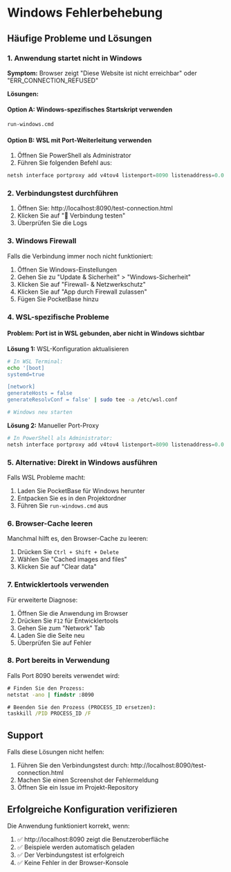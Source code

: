 # Windows Fehlerbehebung

## Häufige Probleme und Lösungen

### 1. Anwendung startet nicht in Windows

**Symptom:** Browser zeigt "Diese Website ist nicht erreichbar" oder "ERR_CONNECTION_REFUSED"

**Lösungen:**

#### Option A: Windows-spezifisches Startskript verwenden
```cmd
run-windows.cmd
```

#### Option B: WSL mit Port-Weiterleitung verwenden
1. Öffnen Sie PowerShell als Administrator
2. Führen Sie folgenden Befehl aus:
```powershell
netsh interface portproxy add v4tov4 listenport=8090 listenaddress=0.0.0.0 connectport=8090 connectaddress=127.0.0.1
```

### 2. Verbindungstest durchführen

1. Öffnen Sie: http://localhost:8090/test-connection.html
2. Klicken Sie auf "🔄 Verbindung testen"
3. Überprüfen Sie die Logs

### 3. Windows Firewall

Falls die Verbindung immer noch nicht funktioniert:

1. Öffnen Sie Windows-Einstellungen
2. Gehen Sie zu "Update & Sicherheit" > "Windows-Sicherheit"
3. Klicken Sie auf "Firewall- & Netzwerkschutz"
4. Klicken Sie auf "App durch Firewall zulassen"
5. Fügen Sie PocketBase hinzu

### 4. WSL-spezifische Probleme

#### Problem: Port ist in WSL gebunden, aber nicht in Windows sichtbar

**Lösung 1:** WSL-Konfiguration aktualisieren
```bash
# In WSL Terminal:
echo '[boot]
systemd=true

[network]
generateHosts = false
generateResolvConf = false' | sudo tee -a /etc/wsl.conf

# Windows neu starten
```

**Lösung 2:** Manueller Port-Proxy
```powershell
# In PowerShell als Administrator:
netsh interface portproxy add v4tov4 listenport=8090 listenaddress=0.0.0.0 connectport=8090 connectaddress=(wsl hostname -I)
```

### 5. Alternative: Direkt in Windows ausführen

Falls WSL Probleme macht:

1. Laden Sie PocketBase für Windows herunter
2. Entpacken Sie es in den Projektordner
3. Führen Sie `run-windows.cmd` aus

### 6. Browser-Cache leeren

Manchmal hilft es, den Browser-Cache zu leeren:

1. Drücken Sie `Ctrl + Shift + Delete`
2. Wählen Sie "Cached images and files"
3. Klicken Sie auf "Clear data"

### 7. Entwicklertools verwenden

Für erweiterte Diagnose:

1. Öffnen Sie die Anwendung im Browser
2. Drücken Sie `F12` für Entwicklertools
3. Gehen Sie zum "Network" Tab
4. Laden Sie die Seite neu
5. Überprüfen Sie auf Fehler

### 8. Port bereits in Verwendung

Falls Port 8090 bereits verwendet wird:

```cmd
# Finden Sie den Prozess:
netstat -ano | findstr :8090

# Beenden Sie den Prozess (PROCESS_ID ersetzen):
taskkill /PID PROCESS_ID /F
```

## Support

Falls diese Lösungen nicht helfen:

1. Führen Sie den Verbindungstest durch: http://localhost:8090/test-connection.html
2. Machen Sie einen Screenshot der Fehlermeldung
3. Öffnen Sie ein Issue im Projekt-Repository

## Erfolgreiche Konfiguration verifizieren

Die Anwendung funktioniert korrekt, wenn:

1. ✅ http://localhost:8090 zeigt die Benutzeroberfläche
2. ✅ Beispiele werden automatisch geladen
3. ✅ Der Verbindungstest ist erfolgreich
4. ✅ Keine Fehler in der Browser-Konsole